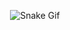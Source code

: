 <p align="center">
 <img src="https://github.com/y0f/y0f/blob/main/orange.svg" alt="Snake Gif">
</p>


